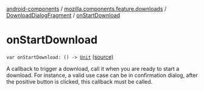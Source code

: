 [android-components](../../index.md) / [mozilla.components.feature.downloads](../index.md) / [DownloadDialogFragment](index.md) / [onStartDownload](./on-start-download.md)

# onStartDownload

`var onStartDownload: () -> `[`Unit`](https://kotlinlang.org/api/latest/jvm/stdlib/kotlin/-unit/index.html) [(source)](https://github.com/mozilla-mobile/android-components/blob/master/components/feature/downloads/src/main/java/mozilla/components/feature/downloads/DownloadDialogFragment.kt#L25)

A callback to trigger a download, call it when you are ready to start a download. For instance,
a valid use case can be in confirmation dialog, after the positive button is clicked,
this callback must be called.

